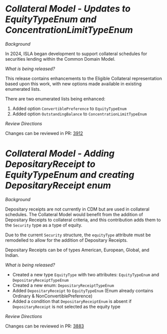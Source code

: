 # _Collateral Model - Updates to EquityTypeEnum and ConcentrationLimitTypeEnum_

_Background_

In 2024, ISLA began development to support collateral schedules for securities lending within the Common Domain Model.

_What is being released?_

This release contains enhancements to the Eligible Collateral representation based upon this work, with new options made available in existing enumerated lists.

There are two enumerated lists being enhanced:

1. Added option `ConvertiblePreference` to `EquityTypeEnum`
2. Added option `OutstandingBalance` to `ConcentrationLimitTypeEnum`

_Review Directions_

Changes can be reviewed in PR: [3912](https://github.com/finos/common-domain-model/pull/3912)

# _Collateral Model - Adding DepositaryReceipt to EquityTypeEnum and creating DepositaryReceipt enum_

_Background_

Depositary receipts are not currently in CDM but are used in collateral schedules. The Collateral Model would benefit from the addition of Depositary Receipts to collateral criteria, and this contribution adds them to the `Security` type as a type of equity.

Due to the current `Security` structure, the `equityType` attribute must be remodelled to allow for the addition of Depositary Receipts.

Depositary Receipts can be of types American, European, Global, and Indian.

_What is being released?_

- Created a new type `EquityType` with two attributes: `EquityTypeEnum` and `DepositaryReceiptTypeEnum`
- Created a new enum: `DepositaryReceiptTypeEnum`
- Added `DepositaryReceipt` to `EquityTypeEnum` (Enum already contains Ordinary & NonConvertiblePreference)
- Added a condition that `DepositaryReceiptEnum` is absent if `DepositaryReceipt` is not selected as the equity type

_Review Directions_

Changes can be reviewed in PR: [3883](https://github.com/finos/common-domain-model/pull/3883)
